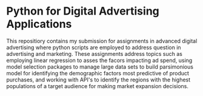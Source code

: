 # Python for Digital Advertising Applications
This repositiory contains my submission for assignments in advanced digital advertising where python scripts are employed to address 
question in advertising and marketing. These assignments address topics such as employing linear regression to asses the facors impacting ad spend, using model selection packages to manage large data sets to build parsimonious model for identifying the demographic factors most predictive of product purchases, and working with API's to identify the regions with the highest populations of a target audience for making market expansion decisions.
